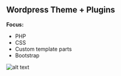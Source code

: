 ## Wordpress Theme + Plugins
**Focus:**
* PHP
* CSS
* Custom template parts
* Bootstrap

![alt text](https://github.com/eirikandreas/wordpress-marque-theme/blob/master/screenshot.png)

